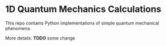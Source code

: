 # 1D Quantum Mechanics Calculations

This repo contains Python implementations of simple quantum mechanical phenomena.

More details: **TODO**
some change